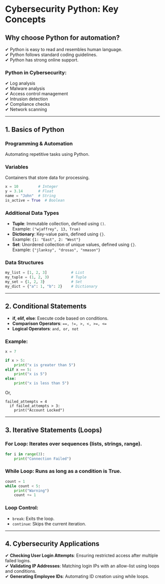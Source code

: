 # Cybersecurity Python: Key Concepts

## Why choose Python for automation?
✔ Python is easy to read and resembles human language.  
✔ Python follows standard coding guidelines.  
✔ Python has strong online support.  

### Python in Cybersecurity:
✔ Log analysis  
✔ Malware analysis  
✔ Access control management  
✔ Intrusion detection  
✔ Compliance checks  
✔ Network scanning  

---

## 1. Basics of Python

### Programming & Automation  
Automating repetitive tasks using Python.  

### Variables  
Containers that store data for processing.

```python
x = 10         # Integer
y = 3.14       # Float
name = "John"  # String
is_active = True  # Boolean
```

### Additional Data Types

- **Tuple**: Immutable collection, defined using `()`.  
  Example: `("wjaffrey", 13, True)`  
- **Dictionary**: Key-value pairs, defined using `{}`.  
  Example: `{1: "East", 2: "West"}`  
- **Set**: Unordered collection of unique values, defined using `{}`.  
  Example: `{"jlanksy", "drosas", "nmason"}`  

### Data Structures

```python
my_list = [1, 2, 3]           # List
my_tuple = (1, 2, 3)          # Tuple
my_set = {1, 2, 3}            # Set
my_dict = {"a": 1, "b": 2}    # Dictionary
```

---

## 2. Conditional Statements

- **if, elif, else**: Execute code based on conditions.  
- **Comparison Operators**: `==, !=, >, <, >=, <=`  
- **Logical Operators**: `and, or, not`  

### Example:

```python
x = 7

if x > 5:
    print("x is greater than 5")
elif x == 5:
    print("x is 5")
else:
    print("x is less than 5")
```

Or,
```
failed_attempts = 4
  if failed_attempts > 3:
    print("Account Locked")
```

---

## 3. Iterative Statements (Loops)

### **For Loop**: Iterates over sequences (lists, strings, range).  

```python
for i in range(3):
    print("Connection Failed")
```

### **While Loop**: Runs as long as a condition is True.  

```python
count = 1
while count < 5:
    print("Warning")
    count += 1
```

### **Loop Control:**
- `break`: Exits the loop.  
- `continue`: Skips the current iteration.

---

## 4. Cybersecurity Applications

✔ **Checking User Login Attempts**: Ensuring restricted access after multiple failed logins.  
✔ **Validating IP Addresses**: Matching login IPs with an allow-list using loops and conditions.  
✔ **Generating Employee IDs**: Automating ID creation using while loops.  

